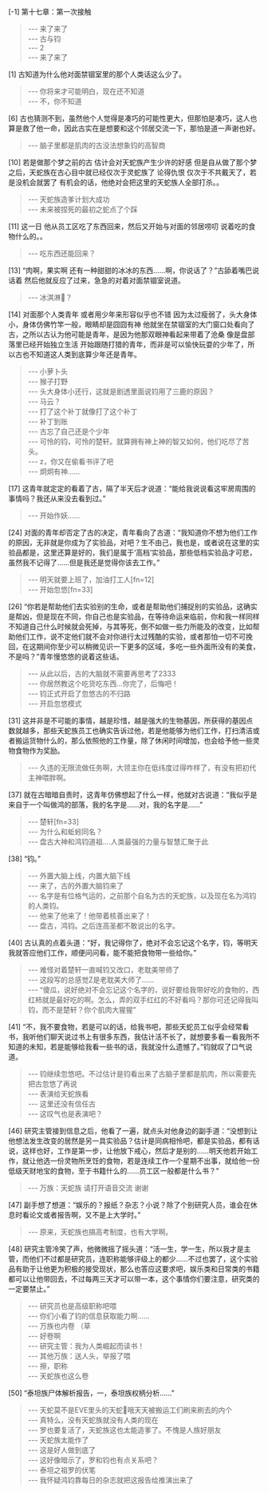 
[-1] 第十七章：第一次接触
>--- 来了来了<br>
>--- 古与钧<br>
>--- 2<br>
>--- 来了来了<br>

[1] 古知道为什么他对面禁锢室里的那个人类话这么少了。
>--- 你将来才可能明白，现在还不知道<br>
>--- 不，你不知道<br>

[6] 古也猜测不到，虽然他个人觉得是凑巧的可能性更大，但那怕是凑巧，这人也算是救了他一命，因此古实在是想要和这个邻居交流一下，那怕是道一声谢也好。
>--- 脑子里都是肌肉的古没法想象钧的高智商<br>

[10] 若是做那个梦之前的古 估计会对天蛇族产生少许的好感 但是自从做了那个梦之后，天蛇族在古心目中就已经仅次于灵蛇族了 论得仇恨 仅次于不共戴天了，若是没机会就罢了 有机会的话，他绝对会把这里的天蛇族人全部打杀。。
>--- 天蛇族造爹计划大成功<br>
>--- 未来被捏死的最初之蛇点了个踩<br>

[11] 这一日 他从员工区吃了东西回来，然后又开始与对面的邻居唠叨 说着吃的食物什么的。。
>--- 吃东西还能回来？<br>

[13] “肉啊，果实啊 还有一种甜甜的冰冰的东西……啊，你说话了？”古舔着嘴巴说话着 然后他就反应了过来，急急的对着对面禁锢室说道。
>--- 冰淇淋🍨？<br>

[14] 对面那个人类青年 或者用少年来形容似乎也不错 因为太过瘦弱了，头大身体小，身体仿佛竹竿一般，眼睛却是囧囧有神 他就坐在禁锢室的大门窗口处看向了古，之所以古认为他可能是青年，是因为他那双眼神看起来带着了沧桑 像是盘部落里已经开始独立生活 开始跟随打猎的青年，而非是可以愉快玩耍的少年了，所以古也不知道这人类到底算少年还是青年。
>--- 小萝卜头<br>
>--- 猴子打野<br>
>--- 头大身体小还行，这就是剧透里面说钧用了三鹿的原因？<br>
>--- 马云？<br>
>--- 打了这个补丁就像打了这个补丁<br>
>--- 补丁到账<br>
>--- 古忘了自己还是个少年<br>
>--- 可怜的钧，可怜的楚轩。就算拥有神上神的智又如何，他们吃尽了苦头。<br>
>--- z，你又在偷看书评了吧<br>
>--- 炯炯有神……<br>

[17] 这青年就定定的看着了古，隔了半天后才说道：“能给我说说看这牢房周围的事情吗？我还从来没去看到过。”
>--- 开始作妖……<br>

[24] 对面的青年却否定了古的决定，青年看向了古道：“我知道你不想为他们工作的原因，无非就是你成为了实验品，对吧？生不由己，我也是，或者说在这里的实验品都是，这里还算是好的，我们是属于‘高档’实验品，那些低档实验品才可悲，虽然我不记得了……但是我还是觉得你该去工作。”
>--- 明天就要上班了，加油打工人[fn=12]<br>
>--- 开始忽悠[fn=33]<br>

[26] “你若是帮助他们去实验别的生命，或者是帮助他们捕捉别的实验品，这确实是帮凶，但是现在不同，你自己也是实验品，在等待命运来临前，你和我一样同样不知道自己什么时候就会死掉，与其等死，倒不如做一些力所能及的改变，比如帮助他们工作，说不定他们就不会对你进行太过残酷的实验，或者那怕一切不可挽回，在这期间你至少可以稍微见识一下更多的区域，多吃一些外面所没有的美食，不是吗？”青年慢悠悠的说着这些话。
>--- 从此以后，古的大脑就不需要再思考了2333<br>
>--- 你居然教这个吃货吃东西…你完了，后悔吧！<br>
>--- 钧正式开启了忽悠古的不归路<br>
>--- 开启忽悠模式<br>

[31] 这并非是不可能的事情，越是珍惜，越是强大的生物基因，所获得的基因点数就越多，那些天蛇族员工也确实告诉过他，若是他能够为他们工作，打扫清洁或者搬运货物什么的，那么依照他的工作量，除了休闲时间增加，也会给予他一些灵物食物作为奖励。
>--- 久违的无限流做任务啊，大领主你在低纬度过得咋样了，有没有把初代主神喂胖啊。<br>

[37] 就在古暗暗自责时，这青年仿佛想起了什么一样，他就对古说道：“我似乎是来自于一个叫做鸿的部落，我的名字是……对，我的名字是……”
>--- 楚轩[fn=33]<br>
>--- 为什么和蚯蚓同名？<br>
>--- 盘古大神和鸿钧道祖....人类最强的力量与智慧汇聚于此<br>

[38] “钧。”
>--- 外置大脑上线，内置大脑下线<br>
>--- 来了，古的外置大脑钧来了<br>
>--- 名字是有位格气运的，之前那个自名为古的天蛇族，以及现在名为鸿钧的人类钧。<br>
>--- 他来了他来了！他带着核善出来了！<br>
>--- 盘古，鸿钧。之后连高圣都不敢说出的名字。<br>

[40] 古认真的点着头道：“好，我记得你了，绝对不会忘记这个名字，钧，等明天我就答应他们工作，顺便问问看，能不能把食物带一些给你。”
>--- 难怪对着楚轩一直喊钧又改口，老耽美带师了<br>
>--- 这段写的总感觉Z是老耽美大师了……<br>
>--- “傻瓜，说好绝对不会忘记这个名字的，说好要给我带好吃的食物的，西红柿就是最好吃的啊。怎么，弄的双手红红的不好看吗？那你可还记得我叫钧，而不是楚轩？你个肌肉大猩猩”<br>

[41] “不，我不要食物，若是可以的话，给我书吧，那些天蛇员工似乎会经常看书，我听他们聊天说过书上有很多东西，我估计活不长了，就想要多看一看我所不知道的未知，若是能够给我看一些书的话，我就没什么遗憾了。”钧就叹了口气说道。
>--- 钧继续忽悠吧。不过估计是钧看出来了古脑子里都是肌肉，所以需要先把古忽悠了再说<br>
>--- 表演给天蛇族看<br>
>--- 这里还没有信任古<br>
>--- 这叹气也是表演吧？<br>

[46] 研究主管接到信息之后，他看了一遍，就点头对他身边的副手道：“没想到让他想法发生改变的居然是另一具实验品？估计是同病相怜吧，都是实验品，都有话说，这样也好，工作是第一步，让他放下戒心，然后才是别的……明天他若开始工作，就让他选一份灵物所烹饪的食物，若是连续工作一个星期不出事，就给他一份低级天财地宝的食物，至于书籍什么的……员工区一般都是什么书？”
>--- 万族：天蛇族 请打开语音交流 谢谢<br>

[47] 副手想了想道：“娱乐的？报纸？杂志？小说？除了个别研究人员，谁会在休息时看论文或者报告啊，又不是上大学时。”
>--- 原来，天蛇族也搞高考制度，也有大学啊。<br>

[48] 研究主管冷笑了声，他微微摇了摇头道：“活一生，学一生，所以我才是主管，而他们不过都是研究员，连职称能够评级上的都少……不过也罢了，这个实验品有助于让他更为积极的接受现状，那么也答应这要求吧，娱乐类和日常类的书籍都可以让他带回去，不过每两三天才可以带一本，这个事情你们要注意，研究类的一定要禁止。”
>--- 研究员也是高级职称吧喂<br>
>--- 你们小看了钧的信息获取能力啊……<br>
>--- 万族也内卷 （草<br>
>--- 好卷啊<br>
>--- 研究主管：我为人类崛起而读书！<br>
>--- 其他万族：送人头，举报了喂<br>
>--- 擦，职称<br>
>--- 天蛇族也这么卷<br>

[50] “泰坦族尸体解析报告，一，泰坦族权柄分析……”
>--- 天蛇莫不是EVE里头的天蛇🐍哦天天被搬运工们刷来刷去的内个<br>
>--- 真特么，没有天蛇族就没有人类的现在<br>
>--- 罗也要复活了，天蛇族这也太能造爹了。不愧是人族好朋友<br>
>--- 天蛇族太能作了<br>
>--- 这是好人做到底了<br>
>--- 这好像暗示了，罗和钧也有点关系吧？<br>
>--- 泰坦之祖罗的伏笔<br>
>--- 我怀疑鸿钧靠每日的杂志就把这报告给推演出来了<br>
